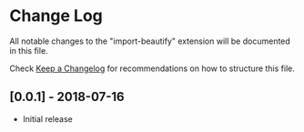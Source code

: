 # Change Log

All notable changes to the "import-beautify" extension will be documented in this file.

Check [Keep a Changelog](http://keepachangelog.com/) for recommendations on how to structure this file.

## [0.0.1] - 2018-07-16

- Initial release
